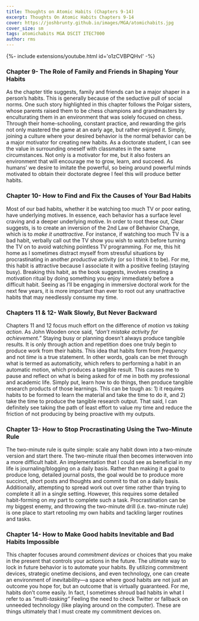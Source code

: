 ```yaml
---
title: Thoughts on Atomic Habits (Chapters 9-14)
excerpt: Thoughts On Atomic Habits Chapters 9-14 
cover: https://joshbrunty.github.io/images/MGA/atomichabits.jpg
cover_size: sm
tags: atomichabits MGA DSCIT ITEC7000
author: rms
---
```


<div>{%- include extensions/youtube.html id='o1zCVBPQHvI' -%}</div>

### Chapter 9- The Role of Family and Friends in Shaping Your Habits
As the chapter title suggests, family and friends can be a major shaper in a person’s habits. This is generally because of the seductive pull of social norms. One such story highlighted in this chapter follows the Polgar sisters, whose parents raised them to be chess champions and grandmasters by enculturating them in an environment that was solely focused on chess. Through their home-schooling, constant practice, and rewarding the girls not only mastered the game at an early age, but rather enjoyed it. Simply, joining a culture where your desired behavior is the normal behavior can be a major motivator for creating new habits. As a doctorate student, I can see the value in surrounding oneself with classmates in the same circumstances. Not only is a motivator for me, but it also fosters an environment that will encourage me to grow, learn, and succeed. As humans’ we desire to imitate the powerful, so being around powerful minds motivated to obtain their doctorate degree I feel this will produce better habits.

### Chapter 10- How to Find and Fix the Causes of Your Bad Habits
Most of our bad habits, whether it be watching too much TV or poor eating, have underlying motives. In essence, each behavior has a surface level craving and a deeper underlying motive. In order to root these out, Clear suggests, is to create an inversion of the 2nd Law of Behavior Change, which is to *make it unattractive*. For instance, if watching too much TV is a bad habit, verbally call out the TV show you wish to watch before turning the TV on to avoid watching pointless TV programming. For me, this hit home as I sometimes distract myself from stressful situations by procrastinating in another *productive* activity (or so I think it to be). For me, this habit is attractive because I associate it with a positive feeling (staying busy). Breaking this habit, as the book suggests, involves creating a motivation ritual by doing something you enjoy immediately before a difficult habit. Seeing as I’ll be engaging in immersive doctoral work for the next few years, it is more important than ever to root out any unattractive habits that may needlessly consume my time.

### Chapters 11 & 12- Walk Slowly, But Never Backward
Chapters 11 and 12 focus much effort on the difference of *motion* vs *taking action*. As John Wooden once said, *“don’t mistake activity for achievement.*” Staying busy or planning doesn’t always produce tangible results. It is only through action and repetition does one truly begin to produce work from their habits. This idea that habits form from *frequency* and not *time* is a true statement. In other words, goals can be met through what is termed as automaticity, which refers to performing a habit in an automatic motion, which produces a tangible result. This causes me to pause and reflect on what is being asked for of me in both my professional and academic life. Simply put, learn how to do things, then produce tangible research products of those learnings. This can be tough as: 1) it requires habits to be formed to learn the material and take the time to do it, and 2) take the time to produce the tangible research output. That said, I can definitely see taking the path of least effort to value my time and reduce the friction of not producing by being proactive with my outputs.

### Chapter 13- How to Stop Procrastinating Using the Two-Minute Rule
The two-minute rule is quite simple: scale any habit down into a two-minute version and start there. The two-minute ritual then becomes interwoven into a more difficult habit. An implementation that I could see as beneficial in my life is journaling/blogging on a daily basis. Rather than making it a goal to produce long, detailed journal posts, the goal would be to produce more succinct, short posts and thoughts and commit to that on a daily basis. Additionally, attempting to spread work out over time rather than trying to complete it all in a single setting. However, this requires some detailed habit-forming on my part to complete such a task. Procrastination can be my biggest enemy, and throwing the two-minute drill (i.e. two-minute rule) is one place to start retooling my own habits and tackling larger routines and tasks. 

### Chapter 14- How to Make Good habits Inevitable and Bad Habits Impossible
This chapter focuses around *commitment devices* or choices that you make in the present that controls your actions in the future. The ultimate way to lock in future behavior is to automate your habits. By utilizing commitment devices, strategic onetime decisions, and even technology, one can create an environment of inevitability—a space where good habits are not just an outcome you hope for, but an outcome that is virtually guaranteed. For me, habits don’t come easily. In fact, I sometimes shroud bad habits in what I refer to as *”multi-tasking”* Feeling the need to check Twitter or fallback on unneeded technology (like playing around on the computer). These are things ultimately that I must create my commitment devices on.
